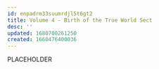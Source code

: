 ```yaml
---
id: enpadrm33suumrdjl5t6gt2
title: Volume 4 - Birth of the True World Sect
desc: ''
updated: 1680700261250
created: 1660476400036
---
```


PLACEHOLDER